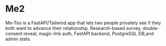 # Me2
Me-Too is a FastAPI/Tailwind app that lets two people privately see if they both want to advance their relationship. Research-based survey, double-consent reveal, magic-link auth, FastAPI backend, PostgreSQL DB,and admin stats. 
